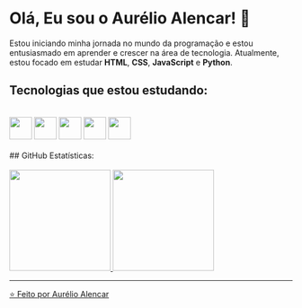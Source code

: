 # Olá, Eu sou o Aurélio Alencar! 👋

Estou iniciando minha jornada no mundo da programação e estou entusiasmado em aprender e crescer na área de tecnologia. Atualmente, estou focado em estudar **HTML**, **CSS**, **JavaScript** e **Python**. 

## Tecnologias que estou estudando:
<div style="dispplay: inline_block"><br />
<img loading="lazy" src="https://cdn.jsdelivr.net/gh/devicons/devicon/icons/html5/html5-original.svg" width="40" height="40"/> 
<img loading="lazy" src="https://cdn.jsdelivr.net/gh/devicons/devicon/icons/css3/css3-original.svg" width="40" height="40"/> 
<img loading="lazy" src="https://cdn.jsdelivr.net/gh/devicons/devicon/icons/javascript/javascript-original.svg" width="40" height="40"/> 
<img loading="lazy" src="https://cdn.jsdelivr.net/gh/devicons/devicon/icons/python/python-original.svg" width="40" height="40"/> 
<img loading="lazy" src="https://cdn.jsdelivr.net/gh/devicons/devicon/icons/linux/linux-original.svg" width="40" height="40"/>
</div>
<br />
## GitHub Estatísticas:

<div><br />
<a href="https://github.com/aurelioalencar1">
<img loading="lazy" height="180em" src="https://github-readme-stats.vercel.app/api/top-langs/?username=aurelioalencar1&layout=compact&langs_count=7&theme=dracula"/>
<img loading="lazy" height="180em" src="https://github-readme-stats.vercel.app/api?username=aurelioalencar1&show_icons=true&theme=dracula&include_all_commits=true&count_private=true"/>
</div>

---
⭐️ Feito por [Aurélio Alencar](https://github.com/aurelioalencar1)
